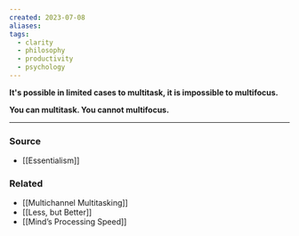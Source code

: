 ```yaml
---
created: 2023-07-08
aliases: 
tags:
  - clarity
  - philosophy
  - productivity
  - psychology
---
```

**It's possible in limited cases to multitask, it is impossible to multifocus.**

**You can multitask. You cannot multifocus.**

****
### Source
- [[Essentialism]]

### Related
- [[Multichannel Multitasking]]
- [[Less, but Better]]
- [[Mind’s Processing Speed]]